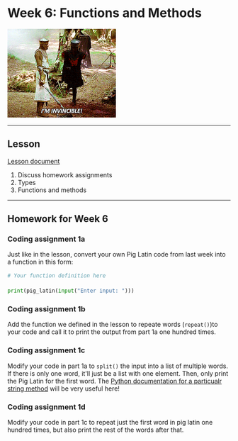 # Week 6: Functions and Methods
![I'm Invincible](assets/invincible.gif)

---
## Lesson
[Lesson document](lesson.md)
1. Discuss homework assignments
2. Types
3. Functions and methods

---
## Homework for Week 6

### Coding assignment 1a

Just like in the lesson, convert your own Pig Latin code from last week into a function in this form:

```python
# Your function definition here

print(pig_latin(input("Enter input: ")))
```

### Coding assignment 1b

Add the function we defined in the lesson to repeate words (`repeat()`)to your code and call it to print the output from part 1a one hundred times.


### Coding assignment 1c

Modify your code in part 1a to `split()` the input into a list of multiple words. If there is only one word, it'll just be a list with one element. Then, only print the Pig Latin for the first word. The [Python documentation for a particualr string method](https://docs.python.org/3/library/stdtypes.html#str.split) will be very useful here!


### Coding assignment 1d

Modify your code in part 1c to repeat just the first word in pig latin one hundred times, but also print the rest of the words after that.
